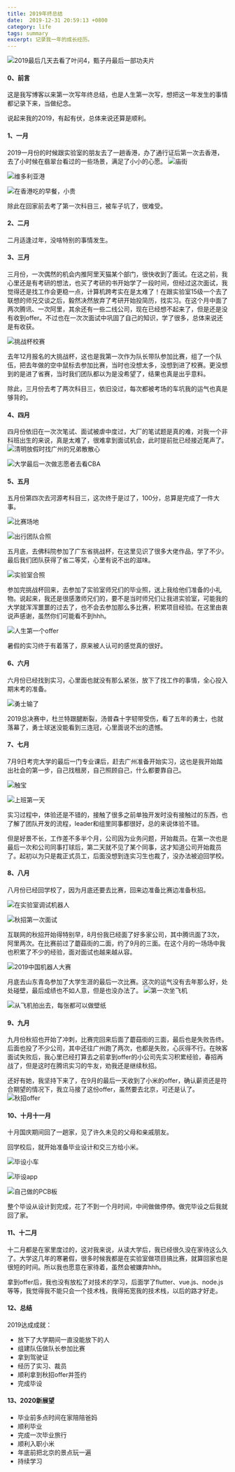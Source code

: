 ```yaml
---
title: 2019年终总结
date:  2019-12-31 20:59:13 +0800
category: life
tags: summary
excerpt: 记录我一年的成长经历。
---
```


![2019最后几天去看了叶问4，甄子丹最后一部功夫片](https://upload-images.jianshu.io/upload_images/13517457-3d3673e01627f45b.png?imageMogr2/auto-orient/strip%7CimageView2/2/w/1240)

#### 0、前言
这是我写博客以来第一次写年终总结，也是人生第一次写，想把这一年发生的事情都记录下来，当做纪念。

说起来我的2019，有起有伏，总体来说还算是顺利。

#### 1、一月
2019一月份的时候跟实验室的朋友去了一趟香港，办了通行证后第一次去香港，去了小时候在翡翠台看过的一些场景，满足了小小的心愿。
![庙街](https://upload-images.jianshu.io/upload_images/13517457-80a560467b478f06.jpg?imageMogr2/auto-orient/strip%7CimageView2/2/w/1240)

![维多利亚港](https://upload-images.jianshu.io/upload_images/13517457-53f8caf675c58991.jpg?imageMogr2/auto-orient/strip%7CimageView2/2/w/1240)

![在香港吃的早餐，小贵](https://upload-images.jianshu.io/upload_images/13517457-73f82e5a10e406f5.jpg?imageMogr2/auto-orient/strip%7CimageView2/2/w/1240)

除此在回家前去考了第一次科目三，被车子坑了，很难受。

#### 2、二月
二月适逢过年，没啥特别的事情发生。

#### 3、三月
三月份，一次偶然的机会内推阿里天猫某个部门，很快收到了面试。在这之前，我心里还是有考研的想法，也买了考研的书开始学了一段时间，但经过这次面试，我觉得还是找工作会更稳一点，计算机跨考实在是太难了！在跟实验室15级一个去了联想的师兄交谈之后，毅然决然放弃了考研开始投简历，找实习。在这个月中面了两次腾讯、一次阿里，其余还有一些二线公司，现在已经想不起来了，但是还是没有收到offer。不过也在一次次面试中巩固了自己的知识，学了很多，总体来说还是有收获。

![挑战杯校赛](https://upload-images.jianshu.io/upload_images/13517457-d1ab9c8b4fc297a9.jpg?imageMogr2/auto-orient/strip%7CimageView2/2/w/1240)


去年12月报名的大挑战杯，这也是我第一次作为队长带队参加比赛，组了一个队伍，把去年做的空中鼠标去参加比赛，当时也没想太多，没想到进了校赛。更没想到的是进了省赛，当时我们团队都以为是没希望了，结果也真是出乎意料。

除此，三月份去考了两次科目三，依旧没过，每次都被考场的车坑我的运气也真是够背的。

#### 4、四月
四月份依旧在一次次笔试、面试被虐中度过，大厂的笔试题是真的难，对我一个非科班出生的来说，真是太难了，很难拿到面试机会，此时提前批已经接近尾声了。
![清明放假时找广州的兄弟散散心](https://upload-images.jianshu.io/upload_images/13517457-02129af861736bef.jpg?imageMogr2/auto-orient/strip%7CimageView2/2/w/1240)

![大学最后一次做志愿者去看CBA](https://upload-images.jianshu.io/upload_images/13517457-a85dbfe47d649956.jpg?imageMogr2/auto-orient/strip%7CimageView2/2/w/1240)

#### 5、五月
五月份第四次去河源考科目三，这次终于是过了，100分，总算是完成了一件大事。

![比赛场地](https://upload-images.jianshu.io/upload_images/13517457-56c3a28294076b28.jpg?imageMogr2/auto-orient/strip%7CimageView2/2/w/1240)

![出行团队合照](https://upload-images.jianshu.io/upload_images/13517457-2f6fde4d91aaaf02.jpg?imageMogr2/auto-orient/strip%7CimageView2/2/w/1240)

五月底，去佛科院参加了广东省挑战杯，在这里见识了很多大佬作品，学了不少。最后我们团队获得了省二等奖，心里有说不出的滋味。

![实验室合照](https://upload-images.jianshu.io/upload_images/13517457-0d01a33734c519a9.jpg?imageMogr2/auto-orient/strip%7CimageView2/2/w/1240)

参加完挑战杯回来，去参加了实验室师兄们的毕业照，送上我给他们准备的小礼物。说起来，我还是很感激师兄们的，要不是当时师兄们让我进实验室，可能我的大学就浑浑噩噩的过去了，也不会去参加那么多比赛，积累项目经验。在这里由衷说声感谢，虽然你们可能看不到hhh。

![人生第一个offer](https://upload-images.jianshu.io/upload_images/13517457-0234af7015a99a7a.jpg?imageMogr2/auto-orient/strip%7CimageView2/2/w/1240)

暑假的实习终于有着落了，原来被人认可的感觉真的很好。

#### 6、六月
六月份已经找到实习，心里面也就没有那么紧张，放下了找工作的事情，全心投入期末考的准备。

![勇士输了](https://upload-images.jianshu.io/upload_images/13517457-8768bf5988265426.jpg?imageMogr2/auto-orient/strip%7CimageView2/2/w/1240)

2019总决赛中，杜兰特跟腱断裂，汤普森十字韧带受伤，看了五年的勇士，也就落幕了，勇士球迷没能看到三连冠，心里面说不出的遗憾。

#### 7、七月
7月9日考完大学的最后一门专业课后，赶去广州准备开始实习，这也是我开始踏出社会的第一步，自己找租房，自己照顾自己，什么都要靠自己。

![触宝](https://upload-images.jianshu.io/upload_images/13517457-e815f325589546cf.jpg?imageMogr2/auto-orient/strip%7CimageView2/2/w/1240)

![上班第一天](https://upload-images.jianshu.io/upload_images/13517457-8bc710e3d1c33bfc.jpg?imageMogr2/auto-orient/strip%7CimageView2/2/w/1240)

实习过程中，体验还是不错的，接触了很多之前单独开发时没有接触过的东西，也了解了团队开发的流程，leader和组里同事都很好，总的来说体验不错。

但是好景不长，工作差不多半个月，公司因为业务问题，开始裁员。在第一次也是最后一次和公司同事打球后，第二天就不见了某个同事，这才知道公司开始裁员了。起初以为只是裁正式员工，后面没想到连实习生也裁了，没办法被迫回学校。

#### 8、八月
八月份已经回学校了，因为月底还要去比赛，回来边准备比赛边准备秋招。

![在实验室调试机器人](https://upload-images.jianshu.io/upload_images/13517457-125f66aa89a7c032.jpg?imageMogr2/auto-orient/strip%7CimageView2/2/w/1240)

![秋招第一次面试](https://upload-images.jianshu.io/upload_images/13517457-5800bce1814ff1c0.jpg?imageMogr2/auto-orient/strip%7CimageView2/2/w/1240)

互联网的秋招开始得特别早，8月份我已经面了好多家公司，其中腾讯面了3次，阿里两次。在比赛前过了蘑菇街的二面，约了9月的三面。在这个月的一场场中我也积累了不少的经验，面对面试也越来越从容。


![2019中国机器人大赛](https://upload-images.jianshu.io/upload_images/13517457-5231c1544cea32ac.jpg?imageMogr2/auto-orient/strip%7CimageView2/2/w/1240)

月底去山东青岛参加了大学生涯的最后一次比赛。这次的运气没有去年那么好，处处碰壁，最后成绩也不如人意，但是也没办法了。
![第一次坐飞机](https://upload-images.jianshu.io/upload_images/13517457-ec1851ebc663adde.jpg?imageMogr2/auto-orient/strip%7CimageView2/2/w/1240)

![从飞机拍出去，每张都可以做壁纸](https://upload-images.jianshu.io/upload_images/13517457-451b5c05fbbca7f4.jpg?imageMogr2/auto-orient/strip%7CimageView2/2/w/1240)

#### 9、九月
九月份秋招也开始了冲刺，比赛完回来后面了蘑菇街的三面，最后也是失败告终。后面也投了不少公司，其中还往广州跑了两次，也都是失败，心灰得不行。在映客面试失败后，我心里已经打算去之前拿到offer的小公司先实习积累经验，春招再战了，但是这时在腾讯实习的牛友，劝我还是继续秋招。

还好有她，我坚持下来了，在9月的最后一天收到了小米的offer，确认薪资还是符合期望的情况下，我立马接了这份offer，虽然要去北京，可还是认了。
![秋招offer](https://upload-images.jianshu.io/upload_images/13517457-2edb73bb094c08f8.jpg?imageMogr2/auto-orient/strip%7CimageView2/2/w/1240)

#### 10、十月十一月
十月国庆期间回了一趟家，见了许久未见的父母和亲戚朋友。

回学校后，就开始准备毕业设计和交三方给小米。

![毕设小车](https://upload-images.jianshu.io/upload_images/13517457-98e997ebf0c90ad5.jpg?imageMogr2/auto-orient/strip%7CimageView2/2/w/1240)

![毕设app](https://upload-images.jianshu.io/upload_images/13517457-0bcd345ccfc0d9bf.jpg?imageMogr2/auto-orient/strip%7CimageView2/2/w/1240)

![自己做的PCB板](https://upload-images.jianshu.io/upload_images/13517457-9e48b29bdb031060.jpg?imageMogr2/auto-orient/strip%7CimageView2/2/w/1240)

整个毕设从设计到完成，花了不到一个月时间，中间做做停停。做完毕设之后我就回了家。

#### 11、十二月
十二月都是在家里度过的，这对我来说，从读大学后，我已经很久没在家待这么久了。大学这几年的寒暑假，很多时候我都是在实验室做项目搞比赛，就算回家也是很短的时间。所以我也愿意在家待着，虽然会被嫌弃hhh。

拿到offer后，我也没有放松了对技术的学习，后面学了flutter、vue.js、node.js等等，我觉得我不能只会一个技术栈，我得拓宽我的技术栈，以后的路才好走。

#### 12、总结
2019达成成就：
 - 放下了大学期间一直没能放下的人
 - 组建队伍做队长参加比赛
 - 拿到驾驶证
 - 经历了实习、裁员
 - 顺利拿到秋招offer并签约
 - 完成毕设

#### 13、2020新展望
 - 毕业前多点时间在家陪陪爸妈
 - 顺利毕业
 - 完成一次毕业旅行
 - 顺利入职小米
 - 年底前把北京的景点玩一遍
 - 持续学习














